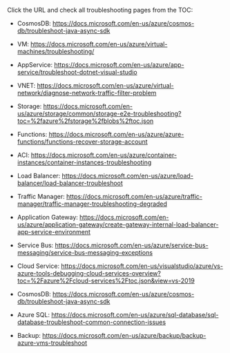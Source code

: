 Click the URL and check all troubleshooting pages from the TOC:

+ CosmosDB:
https://docs.microsoft.com/en-us/azure/cosmos-db/troubleshoot-java-async-sdk

+ VM:
https://docs.microsoft.com/en-us/azure/virtual-machines/troubleshooting/

+ AppService:
https://docs.microsoft.com/en-us/azure/app-service/troubleshoot-dotnet-visual-studio

+ VNET:
https://docs.microsoft.com/en-us/azure/virtual-network/diagnose-network-traffic-filter-problem

+ Storage:
https://docs.microsoft.com/en-us/azure/storage/common/storage-e2e-troubleshooting?toc=%2fazure%2fstorage%2fblobs%2ftoc.json

+ Functions:
https://docs.microsoft.com/en-us/azure/azure-functions/functions-recover-storage-account

+ ACI:
https://docs.microsoft.com/en-us/azure/container-instances/container-instances-troubleshooting

+ Load Balancer:
https://docs.microsoft.com/en-us/azure/load-balancer/load-balancer-troubleshoot

+ Traffic Manager:
https://docs.microsoft.com/en-us/azure/traffic-manager/traffic-manager-troubleshooting-degraded

+ Application Gateway:
https://docs.microsoft.com/en-us/azure/application-gateway/create-gateway-internal-load-balancer-app-service-environment

+ Service Bus:
https://docs.microsoft.com/en-us/azure/service-bus-messaging/service-bus-messaging-exceptions

+ Cloud Service:
https://docs.microsoft.com/en-us/visualstudio/azure/vs-azure-tools-debugging-cloud-services-overview?toc=%2Fazure%2Fcloud-services%2Ftoc.json&view=vs-2019

+ CosmosDB:
https://docs.microsoft.com/en-us/azure/cosmos-db/troubleshoot-java-async-sdk

+ Azure SQL:
https://docs.microsoft.com/en-us/azure/sql-database/sql-database-troubleshoot-common-connection-issues

+ Backup:
https://docs.microsoft.com/en-us/azure/backup/backup-azure-vms-troubleshoot
